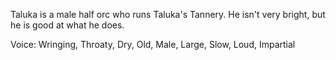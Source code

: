 Taluka is a male half orc who runs Taluka's Tannery. 
He isn't very bright, but he is good at what he does. 

Voice: Wringing, Throaty, Dry, Old, Male, Large, Slow, Loud, Impartial